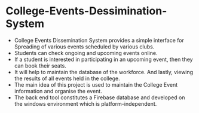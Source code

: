 # College-Events-Dessimination-System

* College Events Dissemination System provides a simple interface for Spreading of various events scheduled by various clubs.
* Students can check ongoing and upcoming events online.
* If a student is interested in participating in an upcoming event, then they can book their seats.
* It will help to maintain the database of the workforce. And lastly, viewing the results of all events held in the college.
* The main idea of this project is used to maintain the College Event information and organise the event.
* The back end tool constitutes a Firebase database and developed on the windows environment which is platform-independent.
